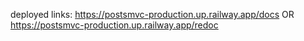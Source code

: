 deployed links:
https://postsmvc-production.up.railway.app/docs OR 
https://postsmvc-production.up.railway.app/redoc

